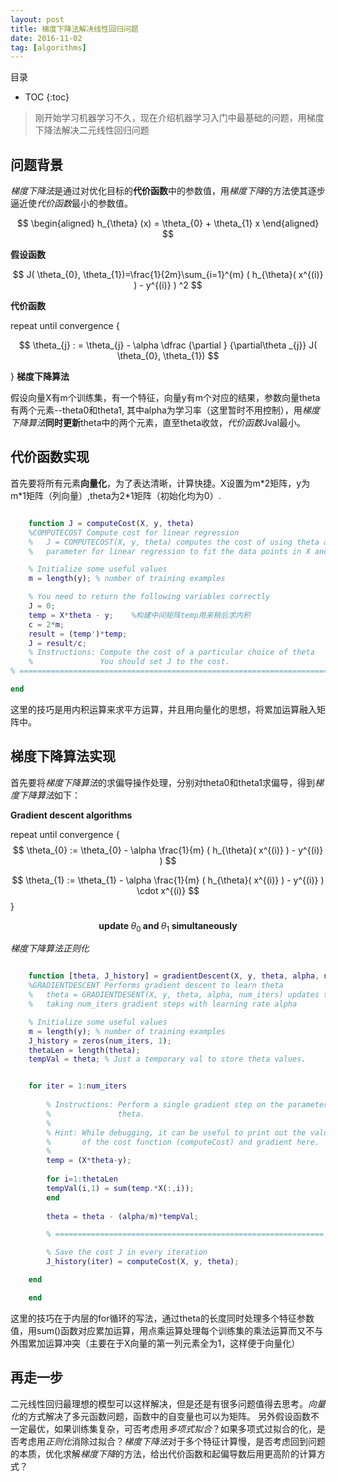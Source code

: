 ```yaml
---
layout: post
title: 梯度下降法解决线性回归问题
date: 2016-11-02
tag: [algorithms]
---
```



目录

* TOC 
{:toc}

>刚开始学习机器学习不久，现在介绍机器学习入门中最基础的问题，用梯度下降法解决二元线性回归问题

## 问题背景

*梯度下降法*是通过对优化目标的**代价函数**中的参数值，用*梯度下降*的方法使其逐步逼近使*代价函数*最小的参数值。


$$
\begin{aligned}
h_{\theta} (x) = \theta_{0} + \theta_{1} x
\end{aligned}
$$


**假设函数**




$$
J( \theta_{0}, \theta_{1})=\frac{1}{2m}\sum_{i=1}^{m}     (         h_{\theta}(    x^{(i)}    ) - y^{(i)}   ) ^2
$$


**代价函数**

repeat until convergence      {

$$
\theta_{j} : =  \theta_{j} -  \alpha  \dfrac {\partial } {\partial\theta _{j}}  J( \theta_{0}, \theta_{1})
$$

}
**梯度下降算法**

假设向量X有m个训练集，有一个特征，向量y有m个对应的结果，参数向量theta有两个元素--theta0和theta1, 其中alpha为学习率（这里暂时不用控制），用*梯度下降算法***同时更新**theta中的两个元素，直至theta收敛，*代价函数*Jval最小。

## 代价函数实现
首先要将所有元素**向量化**，为了表达清晰，计算快捷。X设置为m\*2矩阵，y为m\*1矩阵（列向量）,theta为2\*1矩阵（初始化均为0）.

```matlab

	function J = computeCost(X, y, theta)
	%COMPUTECOST Compute cost for linear regression
	%   J = COMPUTECOST(X, y, theta) computes the cost of using theta as the
	%   parameter for linear regression to fit the data points in X and y

	% Initialize some useful values
	m = length(y); % number of training examples

	% You need to return the following variables correctly 
	J = 0;
	temp = X*theta - y;    %构建中间矩阵temp用来稍后求内积
	c = 2*m;
	result = (temp')*temp;
	J = result/c;
	% Instructions: Compute the cost of a particular choice of theta
	%               You should set J to the cost.
% =========================================================================

end

```
这里的技巧是用内积运算来求平方运算，并且用向量化的思想，将累加运算融入矩阵中。

## 梯度下降算法实现
首先要将*梯度下降算法*的求偏导操作处理，分别对theta0和theta1求偏导，得到*梯度下降算法*如下：



**Gradient descent algorithms**


repeat until convergence      {
$$
\theta_{0} :=  \theta_{0} -  \alpha \frac{1}{m}  ( h_{\theta}(    x^{(i)}    ) - y^{(i)} )
$$

$$
\theta_{1} :=  \theta_{1} -  \alpha \frac{1}{m}  ( h_{\theta}(    x^{(i)}    ) - y^{(i)} )  \cdot x^{(i)}
$$
}

$$
\textbf{  update $\theta_{0}$ and  $\theta_{1}$ simultaneously }
$$



*梯度下降算法正则化*

```matlab

	function [theta, J_history] = gradientDescent(X, y, theta, alpha, num_iters)
	%GRADIENTDESCENT Performs gradient descent to learn theta
	%   theta = GRADIENTDESENT(X, y, theta, alpha, num_iters) updates theta by 
	%   taking num_iters gradient steps with learning rate alpha

	% Initialize some useful values
	m = length(y); % number of training examples
	J_history = zeros(num_iters, 1);
	thetaLen = length(theta);
	tempVal = theta; % Just a temporary val to store theta values.


	for iter = 1:num_iters
 
	    % Instructions: Perform a single gradient step on the parameter vector
	    %               theta. 
	    %
	    % Hint: While debugging, it can be useful to print out the values
	    %       of the cost function (computeCost) and gradient here.
	    %
	    temp = (X*theta-y);
	    
	    for i=1:thetaLen
		tempVal(i,1) = sum(temp.*X(:,i));
	    end
	    
	    theta = theta - (alpha/m)*tempVal;

	    % ============================================================

	    % Save the cost J in every iteration    
	    J_history(iter) = computeCost(X, y, theta);

	end

	end

```
这里的技巧在于内层的for循环的写法，通过theta的长度同时处理多个特征参数值，用sum()函数对应累加运算，用点乘运算处理每个训练集的乘法运算而又不与外围累加运算冲突（主要在于X向量的第一列元素全为1，这样便于向量化）

## 再走一步

二元线性回归最理想的模型可以这样解决，但是还是有很多问题值得去思考。*向量化*的方式解决了多元函数问题，函数中的自变量也可以为矩阵。
另外假设函数不一定最优，如果训练集复杂，可否考虑用*多项式拟合*？如果多项式过拟合的化，是否考虑用*正则化*消除过拟合？*梯度下降法*对于多个特征计算慢，是否考虑回到问题的本质，优化求解*梯度下降*的方法，给出代价函数和起偏导数后用更高阶的计算方式？



